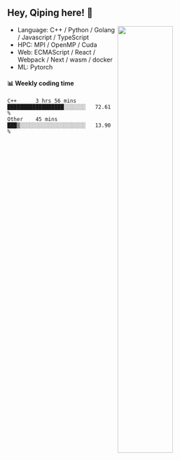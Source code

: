 

## Hey, Qiping here! :wave:

[<img align="right" width="50%" src="https://github-readme-stats.vercel.app/api?username=ppppqp&theme=dark&show_icons=true">](https://metrics.lecoq.io/ppppqp?template=classic)



-   Language: C++ / Python / Golang / Javascript / TypeScript
-   HPC: MPI / OpenMP / Cuda
-   Web: ECMAScript / React / Webpack / Next / wasm / docker
-   ML: Pytorch



#### :bar_chart: Weekly coding time

<!--START_SECTION:waka-->

```text
C++      3 hrs 56 mins   ██████████████████░░░░░░░   72.61 %
Other    45 mins         ███▒░░░░░░░░░░░░░░░░░░░░░   13.90 %
```

<!--END_SECTION:waka-->
